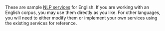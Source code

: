 These are sample [NLP services](https://gucorpling.github.io/midas-loop/#_nlp_services) for English.
If you are working with an English corpus, you may use them directly as you like.
For other languages, you will need to either modify them or implement your own services using the existing services for reference.
